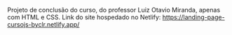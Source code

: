 Projeto de conclusão do curso, do professor Luiz Otavio Miranda, apenas com HTML e CSS.
Link do site hospedado no Netlify: 
https://landing-page-cursojs-byclr.netlify.app/
